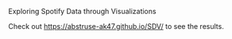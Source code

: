 Exploring Spotify Data through Visualizations

Check out https://abstruse-ak47.github.io/SDV/ to see the results.
